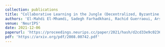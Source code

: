 ```yaml
---
collection: publications
title: "Collaborative Learning in the Jungle (Decentralized, Byzantine, Heterogeneous, Asynchronous and Nonconvex Learning)"
authors: 'El-Mahdi El-Mhamdi, Sadegh Farhadkhani, Rachid Guerraoui, Arsany Guirguis, Lê Nguyên Hoang, Sébastien Rouault'
venue: 'NeurIPS'
date: 2021-12-06
paperurl: 'https://proceedings.neurips.cc/paper/2021/hash/d2cd33e9c0236a8c2d8bd3fa91ad3acf-Abstract.html'
pdf: 'https://arxiv.org/pdf/2008.00742.pdf'
---
```



